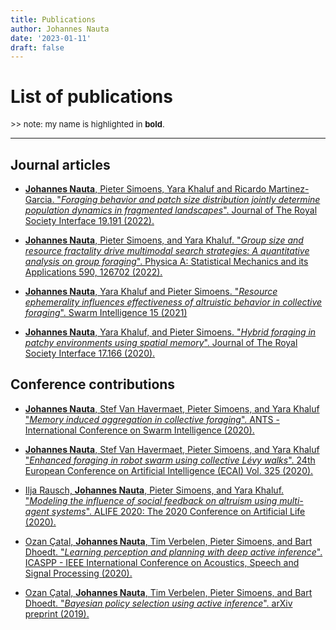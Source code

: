 ```yaml
---
title: Publications
author: Johannes Nauta
date: '2023-01-11'
draft: false
---
```


# List of publications
<font size="2">
    >> note: my name is highlighted in <b>bold</b>.
</font>

---
## Journal articles
- <div class="references"><p>
    <a href="https://doi.org/10.1098/rsif.2022.0103" class="publication">
    <b>Johannes Nauta</b>, Pieter Simoens, Yara Khaluf and Ricardo Martinez-Garcia.
    "<em>Foraging behavior and patch size distribution jointly determine population dynamics in fragmented landscapes</em>". 
    Journal of The Royal Society Interface
    19.191 (2022).
    </a>
  </p></div>
- <div class="references"><p>
    <a href="https://doi.org/10.1016/j.physa.2021.126702" class="publication">
    <b>Johannes Nauta</b>, Pieter Simoens, and Yara Khaluf.
    "<em>Group size and resource fractality drive multimodal search strategies: A quantitative analysis on group foraging</em>". 
    Physica A: Statistical Mechanics and its Applications
    590, 126702 (2022).
    </a>
  </p></div>
- <div class="references"><p>
    <a href=https://doi.org/10.1007/s11721-021-00205-6" class="publication">
    <b>Johannes Nauta</b>, Yara Khaluf and Pieter Simoens.
    "<em>Resource ephemerality influences effectiveness of altruistic behavior in collective foraging</em>". 
    Swarm Intelligence
    15 (2021)
    </a>
  </p></div>
- <div class="references"><p>
    <a href="https://doi.org/10.1098/rsif.2020.0026" class="publication">
    <b>Johannes Nauta</b>, Yara Khaluf, and Pieter Simoens.
    "<em>Hybrid foraging in patchy environments using spatial memory</em>". 
    Journal of The Royal Society Interface
    17.166 (2020).
    </a>
  </p></div>

## Conference contributions
- <div class="references"><p>
    <a href="https://doi.org/10.1007/978-3-030-60376-2_14" class="publication">
        <b>Johannes Nauta</b>, Stef Van Havermaet, Pieter Simoens, and Yara Khaluf
        "<em>Memory induced aggregation in collective foraging</em>". 
        ANTS - International Conference on Swarm Intelligence
        (2020).
    </a>
  </p></div>
- <div class="references"><p>
    <a href="https://doi.org/10.3233/FAIA200090" class="publication">
        <b>Johannes Nauta</b>, Stef Van Havermaet, Pieter Simoens, and Yara Khaluf
        "<em>Enhanced foraging in robot swarm using collective Lévy walks</em>". 
        24th European Conference on Artificial Intelligence (ECAI)
        Vol. 325 (2020).
    </a>
  </p></div>
- <div class="references"><p>
    <a href="https://doi.org/10.1162/isal_a_00256" class="publication">
    Ilja Rausch, <b>Johannes Nauta</b>, Pieter Simoens, and Yara Khaluf.
    "<em>Modeling the influence of social feedback on altruism using multi-agent systems</em>".
    ALIFE 2020: The 2020 Conference on Artificial Life (2020).
    </a>
  </p></div>
- <div class="references"><p>
    <a href="https://doi.org/10.1109/ICASSP40776.2020.9054364" class="publication">
    Ozan Çatal, <b>Johannes Nauta</b>, Tim Verbelen, Pieter Simoens, and Bart Dhoedt.
    "<em>Learning perception and planning with deep active inference</em>".
    ICASPP - IEEE International Conference on Acoustics, Speech and Signal Processing (2020).
    </a>
  </p></div>
- <div class="references"><p>
    <a href="https://arxiv.org/abs/1904.08149" class="publication">
    Ozan Çatal, <b>Johannes Nauta</b>, Tim Verbelen, Pieter Simoens, and Bart Dhoedt.
    "<em>Bayesian policy selection using active inference</em>".
    arXiv preprint (2019).
    </a>
  </p></div>
